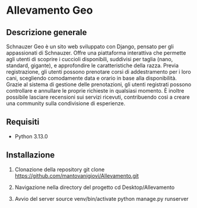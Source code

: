 # Allevamento Geo

## Descrizione generale
Schnauzer Geo è un sito web sviluppato con Django, pensato per gli appassionati di Schnauzer. 
Offre una piattaforma interattiva che permette agli utenti di scoprire i cuccioli disponibili, suddivisi per taglia (nano, standard, gigante), e approfondire le caratteristiche della razza.
Previa registrazione, gli utenti possono prenotare corsi di addestramento per i loro cani, scegliendo comodamente data e orario in base alla disponibilità.
Grazie al sistema di gestione delle prenotazioni, gli utenti registrati possono controllare e annullare le proprie richieste in qualsiasi momento.
È inoltre possibile lasciare recensioni sui servizi ricevuti, contribuendo così a creare una community sulla condivisione di esperienze.

## Requisiti
- Python 3.13.0

## Installazione
1. Clonazione della repository
 git clone https://github.com/mantovanigiovi/Allevamento.git

2. Navigazione nella directory del progetto
 cd Desktop/Allevamento


3. Avvio del server
source venv/bin/activate
python manage.py runserver

